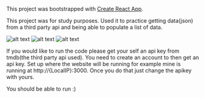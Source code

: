 This project was bootstrapped with [Create React App](https://github.com/facebook/create-react-app).

This project was for study purposes. Used it to practice getting data(json) from a third party api and being able to populate a list of data.

![alt text](screenshots/1.png )
![alt text](screenshots/2.png )
![alt text](screenshots/3.png )

If you would like to run the code please get your self an api key from tmdb(the third party api used). You need to create an account to then get an api key. Set up where the website will be running for example mine is running at http://{LocalIP}:3000.
Once you do that just change the apikey with yours.

You should be able to run :)
